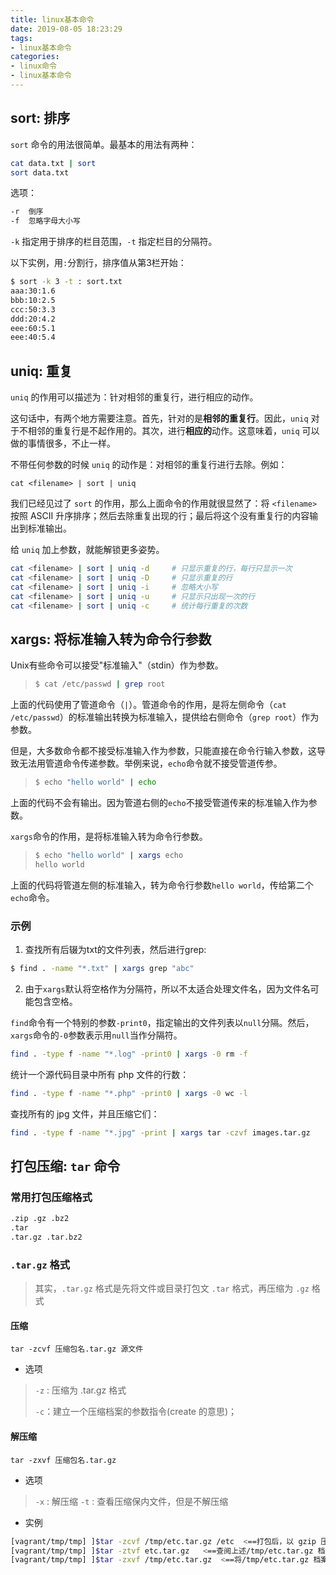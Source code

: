 ```yaml
---
title: linux基本命令
date: 2019-08-05 18:23:29
tags: 
- linux基本命令
categories: 
- linux命令
- linux基本命令
---
```


## sort: 排序

`sort` 命令的用法很简单。最基本的用法有两种：

```bash
cat data.txt | sort
sort data.txt
```

选项：

```bash
-r  倒序
-f	忽略字母大小写
```

`-k` 指定用于排序的栏目范围，`-t` 指定栏目的分隔符。

以下实例，用`:`分割行，排序值从第3栏开始：

```bash
$ sort -k 3 -t : sort.txt
aaa:30:1.6
bbb:10:2.5
ccc:50:3.3
ddd:20:4.2
eee:60:5.1
eee:40:5.4
```

## uniq: 重复

`uniq` 的作用可以描述为：针对相邻的重复行，进行相应的动作。

这句话中，有两个地方需要注意。首先，针对的是**相邻的重复行**。因此，`uniq` 对于不相邻的重复行是不起作用的。其次，进行**相应的**动作。这意味着，`uniq` 可以做的事情很多，不止一样。

不带任何参数的时候 `uniq` 的动作是：对相邻的重复行进行去除。例如：

```
cat <filename> | sort | uniq
```

我们已经见过了 `sort` 的作用，那么上面命令的作用就很显然了：将 `<filename>` 按照 ASCII 升序排序；然后去除重复出现的行；最后将这个没有重复行的内容输出到标准输出。

给 `uniq` 加上参数，就能解锁更多姿势。

```bash
cat <filename> | sort | uniq -d     # 只显示重复的行，每行只显示一次
cat <filename> | sort | uniq -D     # 只显示重复的行
cat <filename> | sort | uniq -i     # 忽略大小写
cat <filename> | sort | uniq -u     # 只显示只出现一次的行
cat <filename> | sort | uniq -c     # 统计每行重复的次数
```



## xargs: 将标准输入转为命令行参数

Unix有些命令可以接受"标准输入"（stdin）作为参数。

> ```bash
> $ cat /etc/passwd | grep root
> ```

上面的代码使用了管道命令（`|`）。管道命令的作用，是将左侧命令（`cat /etc/passwd`）的标准输出转换为标准输入，提供给右侧命令（`grep root`）作为参数。

但是，大多数命令都不接受标准输入作为参数，只能直接在命令行输入参数，这导致无法用管道命令传递参数。举例来说，`echo`命令就不接受管道传参。

> ```bash
> $ echo "hello world" | echo
> ```

上面的代码不会有输出。因为管道右侧的`echo`不接受管道传来的标准输入作为参数。

`xargs`命令的作用，是将标准输入转为命令行参数。

> ```bash
> $ echo "hello world" | xargs echo
> hello world
> ```

上面的代码将管道左侧的标准输入，转为命令行参数`hello world`，传给第二个`echo`命令。

### 示例

1. 查找所有后辍为txt的文件列表，然后进行grep: 

```bash
$ find . -name "*.txt" | xargs grep "abc"
```



2. 由于`xargs`默认将空格作为分隔符，所以不太适合处理文件名，因为文件名可能包含空格。

`find`命令有一个特别的参数`-print0`，指定输出的文件列表以`null`分隔。然后，`xargs`命令的`-0`参数表示用`null`当作分隔符。

```bash
find . -type f -name "*.log" -print0 | xargs -0 rm -f
```

统计一个源代码目录中所有 php 文件的行数：

```bash
find . -type f -name "*.php" -print0 | xargs -0 wc -l
```

查找所有的 jpg 文件，并且压缩它们：

```bash
find . -type f -name "*.jpg" -print | xargs tar -czvf images.tar.gz
```



## 打包压缩: `tar` 命令

### 常用打包压缩格式

```bash
.zip .gz .bz2 
.tar
.tar.gz .tar.bz2
```

### `.tar.gz` 格式

> 其实，`.tar.gz` 格式是先将文件或目录打包文 `.tar` 格式，再压缩为 `.gz` 格式

#### 压缩

```
tar -zcvf 压缩包名.tar.gz 源文件
```

- 选项

> `-z` : 压缩为 .tar.gz 格式
>
> `-c`：建立一个压缩档案的参数指令(create 的意思)；

#### 解压缩

```
tar -zxvf 压缩包名.tar.gz
```

- 选项

> `-x` : 解压缩
> `-t` : 查看压缩保内文件，但是不解压缩

- 实例

```bash
[vagrant/tmp/tmp] ]$tar -zcvf /tmp/etc.tar.gz /etc  <==打包后，以 gzip 压缩
[vagrant/tmp/tmp] ]$tar -ztvf etc.tar.gz   <==查阅上述/tmp/etc.tar.gz 档案内有哪些档案
[vagrant/tmp/tmp] ]$tar -zxvf /tmp/etc.tar.gz  <==将/tmp/etc.tar.gz 档案解压缩在vagrant/tmp/tmp下
```

